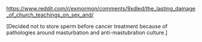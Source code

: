 

https://www.reddit.com/r/exmormon/comments/9xdled/the_lasting_damage_of_church_teachings_on_sex_and/

[Decided not to store sperm before cancer treatment because of pathologies around masturbation and anti-mastubration culture.]
